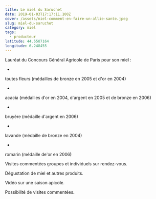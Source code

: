```yaml
---
title: Le miel du Saruchet
date: 2019-01-03T17:17:11.100Z
cover: /assets/miel-comment-en-faire-un-allie-sante.jpeg
slug: miel-du-saruchet
category: miel
tags:
  - producteur
latitude: 44.5587164
longitude: 6.248455
---
```

Lauréat du Concours Général Agricole de Paris pour son miel :

* 

toutes fleurs (médailles de bronze en 2005 et d'or en 2004)

* 

acacia (médailles d'or en 2004, d'argent en 2005 et de bronze en 2006)

* 

bruyère (médaille d'argent en 2006)

* 

lavande (médaille de bronze en 2004)

* 

romarin (médaille de'or en 2006)

Visites commentées groupes et individuels sur rendez-vous.

Dégustation de miel et autres produits.

Vidéo sur une saison apicole.

Possibilité de visites commentées.

